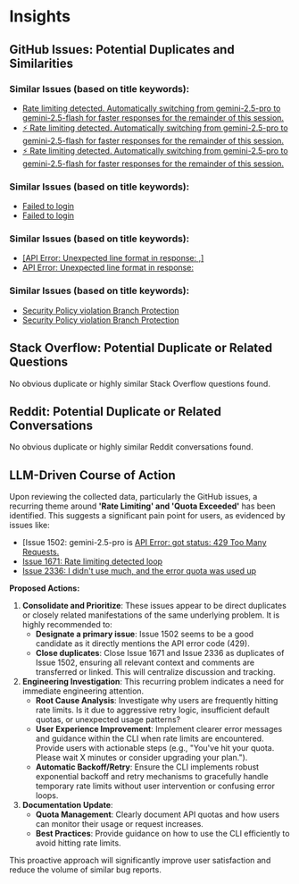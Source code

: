 # Insights

## GitHub Issues: Potential Duplicates and Similarities

### Similar Issues (based on title keywords):
- [Rate limiting detected. Automatically switching from gemini-2.5-pro to gemini-2.5-flash for    faster responses for the remainder of this session.](https://github.com/google-gemini/gemini-cli/issues/2210)
- [⚡ Rate limiting detected. Automatically switching from gemini-2.5-pro to gemini-2.5-flash for    faster responses for the remainder of this session.](https://github.com/google-gemini/gemini-cli/issues/2056)
- [⚡ Rate limiting detected. Automatically switching from gemini-2.5-pro to gemini-2.5-flash   for faster responses for the remainder of this session.](https://github.com/google-gemini/gemini-cli/issues/1460)

### Similar Issues (based on title keywords):
- [Failed to login](https://github.com/google-gemini/gemini-cli/issues/2081)
- [Failed to login](https://github.com/google-gemini/gemini-cli/issues/1802)

### Similar Issues (based on title keywords):
- [[API Error: Unexpected line format in response: ,]](https://github.com/google-gemini/gemini-cli/issues/2071)
- [API Error: Unexpected line format in response:](https://github.com/google-gemini/gemini-cli/issues/1498)

### Similar Issues (based on title keywords):
- [Security Policy violation Branch Protection](https://github.com/google-gemini/gemini-cli/issues/1683)
- [Security Policy violation Branch Protection](https://github.com/google-gemini/gemini-cli/issues/1670)

## Stack Overflow: Potential Duplicate or Related Questions

No obvious duplicate or highly similar Stack Overflow questions found.

## Reddit: Potential Duplicate or Related Conversations

No obvious duplicate or highly similar Reddit conversations found.

## LLM-Driven Course of Action

Upon reviewing the collected data, particularly the GitHub issues, a recurring theme around **'Rate Limiting' and 'Quota Exceeded'** has been identified. This suggests a significant pain point for users, as evidenced by issues like:

*   [Issue 1502: gemini-2.5-pro is [API Error: got status: 429 Too Many Requests.](https://github.com/google-gemini/gemini-cli/issues/1502)
*   [Issue 1671: Rate limiting detected loop](https://github.com/google-gemini/gemini-cli/issues/1671)
*   [Issue 2336: I didn't use much, and the error quota was used up](https://github.com/google-gemini/gemini-cli/issues/2336)

**Proposed Actions:**

1.  **Consolidate and Prioritize**: These issues appear to be direct duplicates or closely related manifestations of the same underlying problem. It is highly recommended to:
    *   **Designate a primary issue**: Issue 1502 seems to be a good candidate as it directly mentions the API error code (429).
    *   **Close duplicates**: Close Issue 1671 and Issue 2336 as duplicates of Issue 1502, ensuring all relevant context and comments are transferred or linked. This will centralize discussion and tracking.
2.  **Engineering Investigation**: This recurring problem indicates a need for immediate engineering attention.
    *   **Root Cause Analysis**: Investigate why users are frequently hitting rate limits. Is it due to aggressive retry logic, insufficient default quotas, or unexpected usage patterns?
    *   **User Experience Improvement**: Implement clearer error messages and guidance within the CLI when rate limits are encountered. Provide users with actionable steps (e.g., "You've hit your quota. Please wait X minutes or consider upgrading your plan.").
    *   **Automatic Backoff/Retry**: Ensure the CLI implements robust exponential backoff and retry mechanisms to gracefully handle temporary rate limits without user intervention or confusing error loops.
3.  **Documentation Update**: 
    *   **Quota Management**: Clearly document API quotas and how users can monitor their usage or request increases.
    *   **Best Practices**: Provide guidance on how to use the CLI efficiently to avoid hitting rate limits.

This proactive approach will significantly improve user satisfaction and reduce the volume of similar bug reports.
